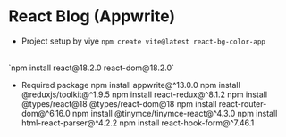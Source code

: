 # React Blog (Appwrite)

- Project setup by viye
`npm create vite@latest react-bg-color-app`
<br/>
`npm install react@18.2.0 react-dom@18.2.0`
<br/>

- Required package
npm install appwrite@^13.0.0
npm install @reduxjs/toolkit@^1.9.5
npm install react-redux@^8.1.2
npm install @types/react@18 @types/react-dom@18
npm install react-router-dom@^6.16.0
npm install @tinymce/tinymce-react@^4.3.0
npm install html-react-parser@^4.2.2
npm install react-hook-form@^7.46.1